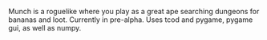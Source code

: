                                       

Munch is a roguelike where you play as a great ape searching dungeons for bananas and loot.
Currently in pre-alpha.
Uses tcod and pygame, pygame gui, as well as numpy.
